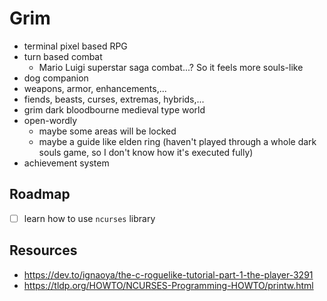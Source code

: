 # Grim
- terminal pixel based RPG
- turn based combat
  - Mario Luigi superstar saga combat...? So it feels more souls-like
- dog companion
- weapons, armor, enhancements,...
- fiends, beasts, curses, extremas, hybrids,...
- grim dark bloodbourne medieval type world
- open-wordly
  - maybe some areas will be locked
  - maybe a guide like elden ring (haven't played through a whole dark souls game, so I don't know how it's executed fully)
- achievement system

## Roadmap
- [ ] learn how to use `ncurses` library

## Resources
- <https://dev.to/ignaoya/the-c-roguelike-tutorial-part-1-the-player-3291>
- <https://tldp.org/HOWTO/NCURSES-Programming-HOWTO/printw.html>
